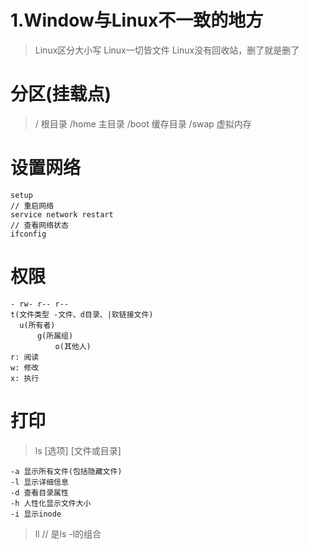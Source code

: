 # 1.Window与Linux不一致的地方
> Linux区分大小写
> Linux一切皆文件
> Linux没有回收站，删了就是删了

# 分区(挂载点)
> / 根目录
> /home 主目录
> /boot 缓存目录
> /swap 虚拟内存


# 设置网络
```
setup
// 重启网络
service network restart
// 查看网络状态
ifconfig
```

# 权限
```
- rw- r-- r--
t(文件类型 -文件、d目录、|软链接文件)
  u(所有者)
      g(所属组)
          o(其他人)
r: 阅读
w: 修改
x: 执行
```


# 打印
> ls [选项] [文件或目录]
```
-a 显示所有文件(包括隐藏文件)
-l 显示详细信息
-d 查看目录属性
-h 人性化显示文件大小
-i 显示inode
```
> ll // 是ls -l的组合



